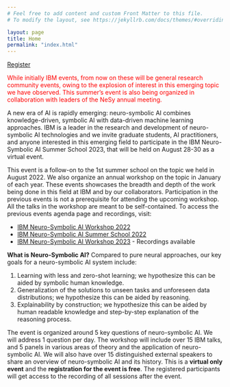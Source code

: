 ```yaml
---
# Feel free to add content and custom Front Matter to this file.
# To modify the layout, see https://jekyllrb.com/docs/themes/#overriding-theme-defaults

layout: page
title: Home
permalink: "index.html"
---
```


[Register](https://ibm.webex.com/webappng/sites/ibm/webinar/webinarSeries/register/1a5fd1369db547498aae3cc8ed6b7d35)


<span style="color:red">While initially IBM events, from now on these will be general research community events, owing to the explosion of interest in this emerging topic we have observed.  This summer’s event is also being organized in collaboration with leaders of the NeSy annual meeting.</span>


A new era of AI is rapidly emerging: neuro-symbolic AI combines knowledge-driven, symbolic AI with data-driven machine learning approaches. IBM is a leader in the research and development of neuro-symbolic AI technologies and we invite graduate students, AI practitioners, and anyone interested in this emerging field to participate in the IBM Neuro-Symbolic AI Summer School 2023, that will be held on August 28-30 as a virtual event.

This event is a follow-on to the 1st summer school on the topic we held in August 2022. We also organize an annual workshop on the topic in January of each year. These events showcases the breadth and depth of the work being done in this field at IBM and by our collaborators. Participation in the previous events is not a prerequisite for attending the upcoming workshop. All the talks in the workshop are meant to be self-contained. To access the previous events agenda page and recordings, visit:

- [IBM Neuro-Symbolic AI Workshop 2022](http://ibm.biz/ns-wkshp)
- [IBM Neuro-Symbolic AI Summer School 2022](http://ibm.biz/nsss2022)
- [IBM Neuro-Symbolic AI Workshop 2023](https://ibm.biz/nsworkshop2023) - Recordings available


**What is Neuro-Symbolic AI?**
Compared to pure neural approaches, our key goals for a neuro-symbolic AI system include:

1. Learning with less and zero-shot learning; we hypothesize this can be aided by symbolic human knowledge.
2. Generalization of the solutions to unseen tasks and unforeseen data distributions; we hypothesize this can be aided by reasoning.
3. Explainability by construction; we hypothesize this can be aided by human readable knowledge and step-by-step explanation of the reasoning process.

The event is organized around 5 key questions of neuro-symbolic AI. We will address 1 question per day.
The workshop will include over 15 IBM talks, and 5 panels in various areas of theory and the application of neuro-symbolic AI. We will also have over 15 distinguished external speakers to share an overview of neuro-symbolic AI and its history.
This is a **virtual only event** and the **registration for the event is free**. The registered participants will get access to the recording of all sessions after the event.

